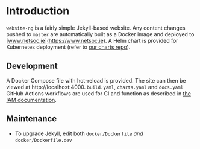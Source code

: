 # Introduction

`website-ng` is a fairly simple Jekyll-based website. Any content changes pushed to `master` are automatically built
as a Docker image and deployed to [www.netsoc.ie](https://www.netsoc.ie). A Helm chart is provided for Kubernetes
deployment (refer to [our charts repo](https://github.com/netsoc/charts)).

## Development

A Docker Compose file with hot-reload is provided. The site can then be viewed at http://localhost:4000. `build.yaml`,
`charts.yaml` and `docs.yaml` GitHub Actions workflows are used for CI and function as described in
[the IAM documentation](../iam/development/#github-actions).

## Maintenance

- To upgrade Jekyll, edit both `docker/Dockerfile` _and_ `docker/Dockerfile.dev`

